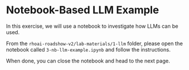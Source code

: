 # Notebook-Based LLM Example
In this exercise, we will use a notebook to investigate how LLMs can be used.

From the `rhoai-roadshow-v2/lab-materials/1-llm` folder, please open the notebook called `3-nb-llm-example.ipynb` and follow the instructions.

When done, you can close the notebook and head to the next page.